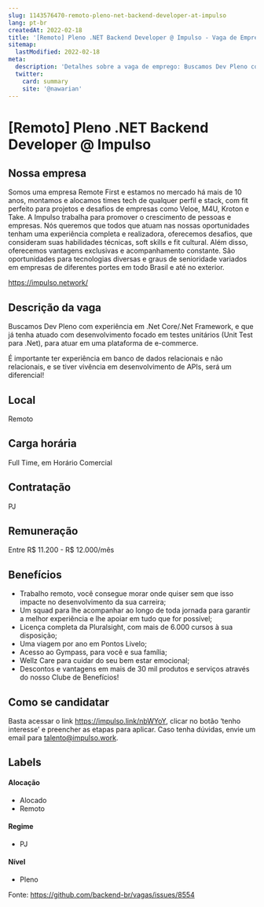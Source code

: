 ```yaml
---
slug: 1143576470-remoto-pleno-net-backend-developer-at-impulso
lang: pt-br
createdAt: 2022-02-18
title: '[Remoto] Pleno .NET Backend Developer @ Impulso - Vaga de Emprego'
sitemap:
  lastModified: 2022-02-18
meta:
  description: 'Detalhes sobre a vaga de emprego: Buscamos Dev Pleno com experiência em .Net Core/.Net Framework, e que já tenha atuado com desenvolvimento focado em testes unitários (Unit Test para .Net), para atuar em uma plataforma de e-commerce. É importante ter experiência em banco de dados relacionais e não relacionais, e se tiver vivência em desenvolvimento de APIs, será um diferencial!'
  twitter:
    card: summary
    site: '@nawarian'
---
```


# [Remoto] Pleno .NET Backend Developer @ Impulso

## Nossa empresa

Somos uma empresa Remote First e estamos no mercado há mais de 10 anos, montamos e alocamos times tech de qualquer perfil e stack, com fit perfeito para projetos e desafios de empresas como Veloe, M4U, Kroton e Take. A Impulso trabalha para promover o crescimento de pessoas e empresas. Nós queremos que todos que atuam nas nossas oportunidades tenham uma experiência completa e realizadora, oferecemos desafios, que consideram suas habilidades técnicas, soft skills e fit cultural. Além disso, oferecemos vantagens exclusivas e acompanhamento constante. São oportunidades para tecnologias diversas e graus de senioridade variados em empresas de diferentes portes em todo Brasil e até no exterior.

https://impulso.network/

## Descrição da vaga

Buscamos Dev Pleno com experiência em .Net Core/.Net Framework, e que já tenha atuado com desenvolvimento focado em testes unitários (Unit Test para .Net), para atuar em uma plataforma de e-commerce.

É importante ter experiência em banco de dados relacionais e não relacionais, e se tiver vivência em desenvolvimento de APIs, será um diferencial!

## Local

Remoto

## Carga horária

Full Time, em Horário Comercial

## Contratação

PJ 

## Remuneração

Entre R$ 11.200 - R$ 12.000/mês

## Benefícios

- Trabalho remoto, você consegue morar onde quiser sem que isso impacte no desenvolvimento da sua carreira; 
- Um squad para lhe acompanhar ao longo de toda jornada para garantir a melhor experiência e lhe apoiar em tudo que for possível; 
- Licença completa da Pluralsight, com mais de 6.000 cursos à sua disposição; 
- Uma viagem por ano em Pontos Livelo; 
- Acesso ao Gympass, para você e sua família; 
- Wellz Care para cuidar do seu bem estar emocional; 
-  Descontos e vantagens em mais de 30 mil produtos e serviços através do nosso Clube de Benefícios!

## Como se candidatar

Basta acessar o link https://impulso.link/nbWYoY, clicar no botão ‘tenho interesse’ e preencher as etapas para aplicar. Caso tenha dúvidas, envie um email para talento@impulso.work.

## Labels
<!-- retire os labels que não fazem sentido à vaga -->

#### Alocação
- Alocado
- Remoto

#### Regime

- PJ

#### Nível

- Pleno




Fonte: https://github.com/backend-br/vagas/issues/8554